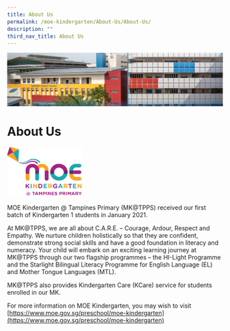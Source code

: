 ```yaml
---
title: About Us
permalink: /moe-kindergarten/About-Us/About-Us/
description: ""
third_nav_title: About Us
---
```

![](/images/mk%20kindergarten.jpg)

About Us
========


<img src="/images/mk_logo.png" style="width:35%">


MOE Kindergarten @ Tampines Primary (MK@TPPS) received our first batch of Kindergarten 1 students in January 2021. 

  

At MK@TPPS, we are all about C.A.R.E. – Courage, Ardour, Respect and Empathy. We nurture children holistically so that they are confident, demonstrate strong social skills and have a good foundation in literacy and numeracy. Your child will embark on an exciting learning journey at MK@TPPS through our two flagship programmes – the HI-Light Programme and the Starlight Bilingual Literacy Programme for English Language (EL) and Mother Tongue Languages (MTL).  

  

MK@TPPS also provides Kindergarten Care (KCare) service for students enrolled in our MK. 

  

For more information on MOE Kindergarten, you may wish to visit 
[https://www.moe.gov.sg/preschool/moe-kindergarten](https://www.moe.gov.sg/preschool/moe-kindergarten)

